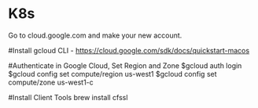 # K8s
Go to cloud.google.com and make your new account.

#Install gcloud CLI - 
https://cloud.google.com/sdk/docs/quickstart-macos

#Authenticate in Google Cloud, Set Region and Zone
$gcloud auth login
$gcloud config set compute/region us-west1
$gcloud config set compute/zone us-west1-c

#Install Client Tools
brew install cfssl
